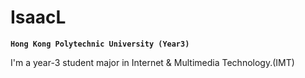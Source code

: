 
<!--
**HarderFasterBetterStronger/HarderFasterBetterStronger** is a ✨ _special_ ✨ repository because its `README.md` (this file) appears on your GitHub profile.

Here are some ideas to get you started:

- 🔭 I’m currently working on ...
- 🌱 I’m currently learning ...
- 👯 I’m looking to collaborate on ...
- 🤔 I’m looking for help with ...
- 💬 Ask me about ...
- 📫 How to reach me: ...
- 😄 Pronouns: ...
- ⚡ Fun fact: ...
-->

# IsaacL
**`Hong Kong Polytechnic University (Year3)`**

I'm a year-3 student major in Internet & Multimedia Technology.(IMT)

